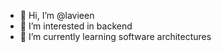 - 👋 Hi, I’m @lavieen
- 👀 I’m interested in backend
- 🌱 I’m currently learning software architectures
